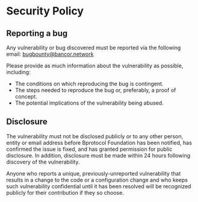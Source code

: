 ﻿# Security Policy

## Reporting a bug
Any vulnerability or bug discovered must be reported via the following email: bugbounty@bancor.network

Please provide as much information about the vulnerability as possible, including:
- The conditions on which reproducing the bug is contingent.
- The steps needed to reproduce the bug or, preferably, a proof of concept.
- The potential implications of the vulnerability being abused.


## Disclosure
The vulnerability must not be disclosed publicly or to any other person, entity or email address before Bprotocol Foundation has been notified, has confirmed the issue is fixed, and has granted permission for public disclosure. In addition, disclosure must be made within 24 hours following discovery of the vulnerability.

Anyone who reports a unique, previously-unreported vulnerability that results in a change to the code or a configuration change and who keeps such vulnerability confidential until it has been resolved will be recognized publicly for their contribution if they so choose.
